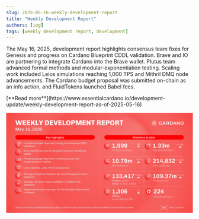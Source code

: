 ```yaml
---
slug: 2025-05-16-weekly-development-report
title: "Weekly Development Report"
authors: [iog]
tags: [weekly development report, development]
---
```


The May 16, 2025, development report highlights consensus team fixes for Genesis and progress on Cardano Blueprint CDDL validation. Brave and IO are partnering to integrate Cardano into the Brave wallet. Plutus team advanced formal methods and modular-exponentiation testing. Scaling work included Leios simulations reaching 1,000 TPS and Mithril DMQ node advancements. The Cardano budget proposal was submitted on-chain as an info action, and FluidTokens launched Babel fees.

<div style={{ textAlign: 'right' }}>
 [**Read more**](https://www.essentialcardano.io/development-update/weekly-development-report-as-of-2025-05-16) 
</div>

 ![weekly development report](./banner.webp)

